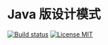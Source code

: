 # Java 版设计模式

[![Build status](https://travis-ci.org/HasonHuang/java-design-patterns.svg?branch=master)](https://travis-ci.org/HasonHuang/java-design-patterns)
[![License MIT](https://img.shields.io/github/license/HasonHuang/java-design-patterns.svg)](https://raw.githubusercontent.com/HasonHuang/java-design-patterns/master/LICENSE)